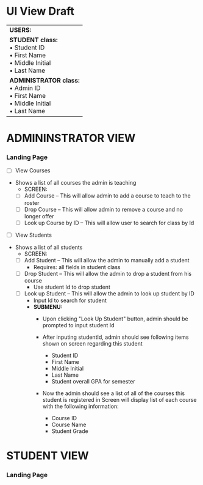 # UI View Draft
<table>
  <tr>
    <td>
      <b>USERS: </b></br>
    </td>
  </tr>
  
  <tr>
    <td>
      <b>STUDENT class: </b></br>
      •	Student ID </br>
      •	First Name </br>
      •	Middle Initial </br>
      •	Last Name </br>
    </td>
  </tr>
  
  <tr>
    <td>
      <b>ADMINISTRATOR class:</b> </br>
      •	Admin ID </br>
      •	First Name </br>
      •	Middle Initial </br>
      •	Last Name </br>
    </td>
  </tr>
</table>


# ADMININSTRATOR VIEW </br>
### Landing Page
- [ ]	View Courses
  - Shows a list of all courses the admin is teaching
    - SCREEN:
    - [ ] Add Course – This will allow admin to add a course to teach to the roster
    - [ ] Drop Course – This will allow admin to remove a course and no longer offer
    - [ ] Look up Course by ID – This will allow user to search for class by Id
- [ ]	View Students
  - Shows a list of all students
    - SCREEN:
    - [ ] Add Student – This will allow the admin to manually add a student
      - Requires: all fields in student class
    - [ ] Drop Student – This will allow the admin to drop a student from his course
      - Use student Id to drop student
    - [ ] Look up Student – This will allow the admin to look up student by ID
      - Input Id to search for student
      - <b>SUBMENU:</b>
        - Upon clicking "Look Up Student" button, admin should  be prompted to input student Id
        - After inputing studentId, admin should see following items shown on screen regarding this student
          - Student ID
          - First Name
          - Middle Initial
          - Last Name
          - Student overall GPA for semester
          
        - Now the admin should see a list of all of the courses this student is registered in
          Screen will display list of each course with the following information:
          - Course ID
          - Course Name
          - Student Grade


# STUDENT VIEW
### Landing Page
